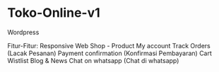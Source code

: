 # Toko-Online-v1

Wordpress

Fitur-Fitur:
Responsive Web
Shop - Product
My account
Track Orders (Lacak Pesanan)
Payment confirmation (Konfirmasi Pembayaran)
Cart
Wistlist
Blog & News
Chat on whatsapp (Chat di whatsapp)
